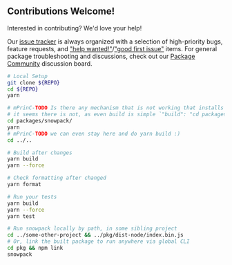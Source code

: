## Contributions Welcome!

Interested in contributing? We'd love your help!

Our [issue tracker](https://github.com/pikapkg/snowpack/issues) is always organized with a selection of high-priority bugs, feature requests, and ["help wanted!"](https://github.com/pikapkg/snowpack/issues?q=is%3Aissue+is%3Aopen+label%3A%22help+wanted%22)/["good first issue"](https://github.com/pikapkg/snowpack/issues?q=is%3Aissue+is%3Aopen+label%3A%22good+first+issue%22) items. For general package troubleshooting and discussions, check out our [Package Community](https://www.pika.dev/npm/snowpack/discuss) discussion board.

```bash
# Local Setup
git clone ${REPO}
cd ${REPO}
yarn

# mPrinC-TODO Is there any mechanism that is not working that installs packages/snowpack/ automatically?
# it seems there is not, as even build is simple `"build": "cd packages/snowpack && yarn build",`
cd packages/snowpack/
yarn
# mPrinC-TODO we can even stay here and do yarn build :)
cd ../..
```

```bash
# Build after changes
yarn build
yarn --force
```

```bash
# Check formatting after changed
yarn format
```

```bash
# Run your tests
yarn build
yarn --force
yarn test
```

```bash
# Run snowpack locally by path, in some sibling project
cd ../some-other-project && ../pkg/dist-node/index.bin.js
# Or, link the built package to run anywhere via global CLI
cd pkg && npm link
snowpack
```
